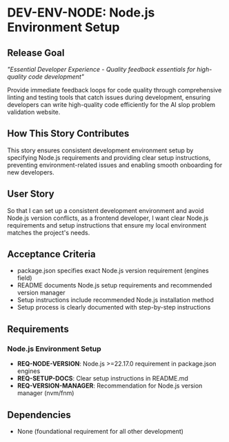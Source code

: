 # DEV-ENV-NODE: Node.js Environment Setup

## Release Goal

_"Essential Developer Experience - Quality feedback essentials for high-quality code development"_

Provide immediate feedback loops for code quality through comprehensive linting and testing tools that catch issues during development, ensuring developers can write high-quality code efficiently for the AI slop problem validation website.

## How This Story Contributes

This story ensures consistent development environment setup by specifying Node.js requirements and providing clear setup instructions, preventing environment-related issues and enabling smooth onboarding for new developers.

## User Story

So that I can set up a consistent development environment and avoid Node.js version conflicts, as a frontend developer, I want clear Node.js requirements and setup instructions that ensure my local environment matches the project's needs.

## Acceptance Criteria

- package.json specifies exact Node.js version requirement (engines field)
- README documents Node.js setup requirements and recommended version manager
- Setup instructions include recommended Node.js installation method
- Setup process is clearly documented with step-by-step instructions

## Requirements

### Node.js Environment Setup

- **REQ-NODE-VERSION**: Node.js >=22.17.0 requirement in package.json engines
- **REQ-SETUP-DOCS**: Clear setup instructions in README.md
- **REQ-VERSION-MANAGER**: Recommendation for Node.js version manager (nvm/fnm)

## Dependencies

- None (foundational requirement for all other development)
